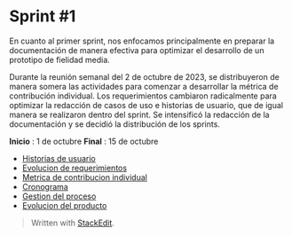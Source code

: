﻿
# Sprint #1 
En cuanto al primer sprint, nos enfocamos principalmente en preparar la documentación de manera efectiva para optimizar el desarrollo de un prototipo de fielidad media. 

Durante la reunión semanal del 2 de octubre de 2023, se distribuyeron de manera somera las actividades para comenzar a desarrollar la métrica de contribución individual. Los requerimientos cambiaron radicalmente para optimizar la redacción de casos de uso e historias de usuario, que de igual manera se realizaron dentro del sprint. Se intensificó la redacción de la documentación y se decidió la distribución de los sprints. 

**Inicio** :  1 de octubre 
**Final** : 15 de octubre

- [Historias de usuario](https://github.com/danivillarino/Equipo2_FIS/blob/main/Requisitos/Historias%20de%20usuario.pdf) 
- [Evolucion de requerimientos](https://github.com/danivillarino/Equipo2_FIS/blob/main/Requisitos/Evoluci%C3%B3n%20de%20requisitos.md) 
- [Metrica de contribucion individual](https://github.com/danivillarino/Equipo2_FIS/blob/main/Proceso/M%C3%A9trica%20de%20contribuci%C3%B3n%20individual%202.md) 
- [Cronograma](https://github.com/danivillarino/Equipo2_FIS/blob/main/Proceso/TuriAmigos.gan) 
- [Gestion del proceso](https://github.com/danivillarino/Equipo2_FIS/blob/main/Proceso/Gesti%C3%B3n%20del%20Proceso.md)
- [Evolucion del producto](https://github.com/danivillarino/Equipo2_FIS/blob/main/Producto/Evoluci%C3%B3n%20del%20producto.md) 

> Written with [StackEdit](https://stackedit.io/).
